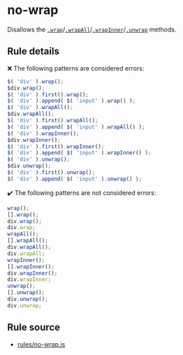 # no-wrap

Disallows the [`.wrap`](https://api.jquery.com/wrap/)/[`.wrapAll`](https://api.jquery.com/wrapAll/)/[`.wrapInner`](https://api.jquery.com/wrapInner/)/[`.unwrap`](https://api.jquery.com/unwrap/) methods.

## Rule details

❌ The following patterns are considered errors:
```js
$( 'div' ).wrap();
$div.wrap();
$( 'div' ).first().wrap();
$( 'div' ).append( $( 'input' ).wrap() );
$( 'div' ).wrapAll();
$div.wrapAll();
$( 'div' ).first().wrapAll();
$( 'div' ).append( $( 'input' ).wrapAll() );
$( 'div' ).wrapInner();
$div.wrapInner();
$( 'div' ).first().wrapInner();
$( 'div' ).append( $( 'input' ).wrapInner() );
$( 'div' ).unwrap();
$div.unwrap();
$( 'div' ).first().unwrap();
$( 'div' ).append( $( 'input' ).unwrap() );
```

✔️ The following patterns are not considered errors:
```js
wrap();
[].wrap();
div.wrap();
div.wrap;
wrapAll();
[].wrapAll();
div.wrapAll();
div.wrapAll;
wrapInner();
[].wrapInner();
div.wrapInner();
div.wrapInner;
unwrap();
[].unwrap();
div.unwrap();
div.unwrap;
```
## Rule source

* [rules/no-wrap.js](../rules/no-wrap.js)
